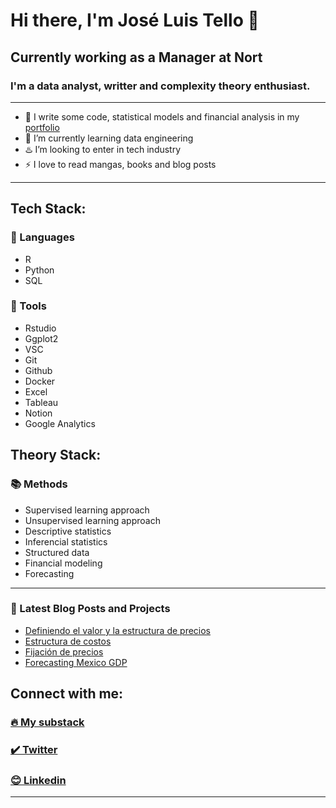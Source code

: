 # Hi there, I'm José Luis Tello 👋

## Currently working as a Manager at Nort

### I'm a data analyst, writter and complexity theory enthusiast.
---

- 🔭 I write some code, statistical models and financial analysis in my [portfolio](https://joseluistello.github.io/)
- 🌱 I’m currently learning data engineering
- ♨️ I’m looking to enter in tech industry
- ⚡ I love to read mangas, books and blog posts

---
## Tech Stack:

### 🍓 Languages
- R
- Python
- SQL
### 🌅 Tools
- Rstudio
- Ggplot2
- VSC
- Git
- Github
- Docker
- Excel
- Tableau
- Notion
- Google Analytics

## Theory Stack:
### 📚 Methods
- Supervised learning approach 
- Unsupervised learning approach
- Descriptive statistics
- Inferencial statistics 
- Structured data
- Financial modeling
- Forecasting 

---
### 📕 Latest Blog Posts and Projects

<!-- BLOG-POST-LIST:START -->
- [Definiendo el valor y la estructura de precios](https://joseluistello.substack.com/p/valor-y-estructura-de-precios)
- [Estructura de costos](https://joseluistello.substack.com/p/estructura-de-costos)
- [Fijación de precios](https://joseluistello.substack.com/p/fijacin-de-precios)
- [Forecasting Mexico GDP](https://joseluistello.github.io/r/forecasting_mexico_GDPPC/)

<!-- BLOG-POST-LIST:END -->

## Connect with me:

### [🔥 My substack ](https://joseluistello.substack.com/)
### [✔️ Twitter](https://twitter.com/jotaele_tello)
### [😊 Linkedin](https://www.linkedin.com/in/joseluistello/)
---




